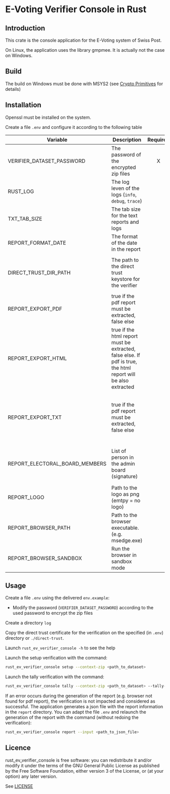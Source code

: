 # E-Voting Verifier Console in Rust

## Introduction

This crate is the console application for the E-Voting system of Swiss Post.

On Linux, the application uses the library gmpmee. It is actually not the case on Windows.

## Build

The build on Windows must be done with MSYS2 (see [Crypto Primitives](https://github.com/de-mo/rust_ev_crypto_primitives) for details)

## Installation

Openssl must be installed on the system.

Create a file `.env` and configure it according to the following table

| Variable                  | Description                                            | Required | default |
| ------------------------- | ------------------------------------------------------ | :------: | ------- |
| VERIFIER_DATASET_PASSWORD | The password of the encrypted zip files                | X        | n/a |
| RUST_LOG                  | The log leven of  the logs (`info`, `debug`, `trace`)  |          | `info` |
| TXT_TAB_SIZE              | The tab size for the text reports and logs             |          | 2 |
| REPORT_FORMAT_DATE        | The format of the date in the report                   |          | `%d.%m.%Y %H:%M:%S.%3f` |
| DIRECT_TRUST_DIR_PATH     | The path to the direct trust keystore for the verifier |          | The path `./direct-trust` where `.` is the installation directory |
| REPORT_EXPORT_PDF         | true if the pdf report must be extracted, false else   |          | False
| REPORT_EXPORT_HTML        | true if the html report must be extracted, false else. If pdf is true, the html report will be also extracted   |          | False
| REPORT_EXPORT_TXT         | true if the pdf report must be extracted, false else   |          | False (if no report format is specified, the text report will be extracted) |
| REPORT_ELECTORAL_BOARD_MEMBERS | List of person in the admin board (signature)     |          | Empty (then 2 places for the signature will be generated) |
| REPORT_LOGO               | Path to the logo as png (emtpy = no logo)              |          | Empty (= no logo)     |
| REPORT_BROWSER_PATH       | Path to the browser executable.(e.g. msedge.exe)       |          | Empty (error if pdf report is expected)     |
| REPORT_BROWSER_SANDBOX    | Run the browser in sandbox mode                        |         | False                  |

## Usage

Create a file `.env` using the delivered `env.example`:
- Modify the password (`VERIFIER_DATASET_PASSWORD`) according to the used password to encrypt the zip files

Create a directory `log` 

Copy the direct trust certificate for  the verification on the specified (in `.env`) directory or `./direct-trust`.

Launch `rust_ev_verifier_console -h` to see the help

Launch the setup verification with the command:
```bash
rust_ev_verifier_console setup --context-zip <path_to_dataset>
```

Launch the tally verification with the command:
```bash
rust_ev_verifier_console tally --context-zip <path_to_dataset> --tally-zip <path_to_dataset>
```

If an error occurs during the generation of the report (e.g. browser not found for pdf report), the verification is not impacted and considered as successful. The application generates a json file with the report information in the `report` directory. You can adapt the file `.env` and relaunch the generation of the report with the command (without redoing the verification):
```bash
rust_ev_verifier_console report --input <path_to_json_file>
```

## Licence

rust_ev_verifier_console is free software: you can redistribute it and/or modify it under the terms of the GNU General Public License as published by the Free Software Foundation, either version 3 of the License, or (at your option) any later version.

See [LICENSE](LICENSE)

